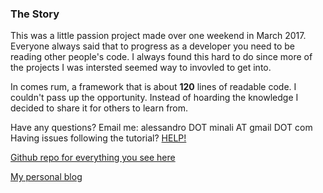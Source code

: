 ### The Story

This was a little passion project made over one weekend in March 2017. Everyone always said that to progress as a developer you need to be reading other people's code. I always found this hard to do since more of the projects I was intersted seemed way to invovled to get into.

In comes rum, a framework that is about **120** lines of readable code. I couldn't pass up the opportunity. Instead of hoarding the knowledge I decided to share it for others to learn from.

Have any questions? Email me: alessandro DOT minali AT gmail DOT com  
Having issues following the tutorial? <a href="/help" target="_blank">HELP!</a>


<a href="https://github.com/AlessandroMinali/rye" target="_blank">Github repo for everything you see here</a>


<a href="packmule.ca" target="_blank">My personal blog</a>
